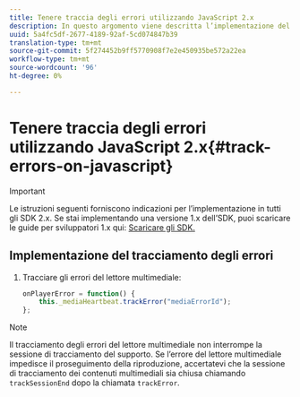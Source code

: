 ```yaml
---
title: Tenere traccia degli errori utilizzando JavaScript 2.x
description: In questo argomento viene descritta l’implementazione del tracciamento degli errori tramite Media SDK nelle app browser (JS).
uuid: 5a4fc5df-2677-4189-92af-5cd074847b39
translation-type: tm+mt
source-git-commit: 5f274452b9ff5770908f7e2e450935be572a22ea
workflow-type: tm+mt
source-wordcount: '96'
ht-degree: 0%

---
```



# Tenere traccia degli errori utilizzando JavaScript 2.x{#track-errors-on-javascript}

>[!IMPORTANT]
>
>Le istruzioni seguenti forniscono indicazioni per l’implementazione in tutti gli SDK 2.x. Se stai implementando una versione 1.x dell’SDK, puoi scaricare le guide per sviluppatori 1.x qui: [Scaricare gli SDK.](/help/sdk-implement/download-sdks.md)

## Implementazione del tracciamento degli errori

1. Tracciare gli errori del lettore multimediale:

   ```js
   onPlayerError = function() {
       this._mediaHeartbeat.trackError("mediaErrorId");
   };
   ```

>[!NOTE]
>
>Il tracciamento degli errori del lettore multimediale non interrompe la sessione di tracciamento del supporto. Se l’errore del lettore multimediale impedisce il proseguimento della riproduzione, accertatevi che la sessione di tracciamento dei contenuti multimediali sia chiusa chiamando `trackSessionEnd` dopo la chiamata `trackError`.
